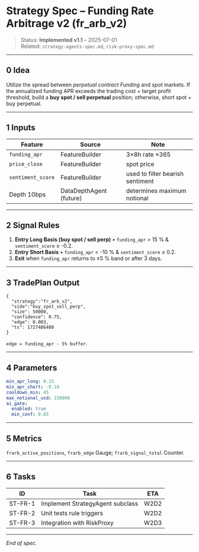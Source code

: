 # Strategy Spec – Funding Rate Arbitrage v2 (fr_arb_v2)

> Status: **Implemented v1.1** – 2025-07-01  
> Related: `strategy-agents-spec.md`, `risk-proxy-spec.md`

---

## 0  Idea
Utilize the spread between *perpetual contract Funding* and *spot* markets. If the annualized funding APR exceeds the trading cost + target profit threshold, build a **buy spot / sell perpetual** position; otherwise, short spot + buy perpetual.

---

## 1  Inputs
| Feature | Source | Note |
|---------|--------|------|
| `funding_apr` | FeatureBuilder | 3×8h rate ×365 |
| `price_close` | FeatureBuilder | spot price |
| `sentiment_score` | FeatureBuilder | used to filter bearish sentiment |
| Depth 10bps | DataDepthAgent (future) | determines maximum notional |

---

## 2  Signal Rules
1. **Entry Long Basis (buy spot / sell perp)**
   • `funding_apr` > 15 %  &  `sentiment_score` ≥ -0.2.
2. **Entry Short Basis**
   • `funding_apr` < -10 % &  `sentiment_score` ≤ 0.2.
3. **Exit** when `funding_apr` returns to ±5 % band or after 3 days.

---

## 3  TradePlan Output
```jsonc
{
  "strategy":"fr_arb_v2",
  "side":"buy_spot_sell_perp",
  "size": 50000,
  "confidence": 0.75,
  "edge": 0.003,
  "ts": 1727486400
}
```
`edge = funding_apr - 5% buffer`.

---

## 4  Parameters
```yaml
min_apr_long: 0.15
min_apr_short: -0.10
cooldown_min: 45
max_notional_usd: 150000
ai_gate:
  enabled: true
  min_conf: 0.65
```

---

## 5  Metrics
`frarb_active_positions`, `frarb_edge` Gauge; `frarb_signal_total` Counter.

---

## 6  Tasks
| ID | Task | ETA |
|----|------|-----|
| ST-FR-1 | Implement StrategyAgent subclass | W2D2 |
| ST-FR-2 | Unit tests rule triggers | W2D2 |
| ST-FR-3 | Integration with RiskProxy | W2D3 |

---

*End of spec.*